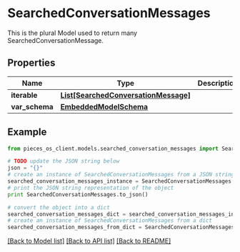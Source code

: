 # SearchedConversationMessages

This is the plural Model used to return many SearchedConversationMessage.

## Properties
Name | Type | Description | Notes
------------ | ------------- | ------------- | -------------
**iterable** | [**List[SearchedConversationMessage]**](SearchedConversationMessage.md) |  | 
**var_schema** | [**EmbeddedModelSchema**](EmbeddedModelSchema.md) |  | [optional] 

## Example

```python
from pieces_os_client.models.searched_conversation_messages import SearchedConversationMessages

# TODO update the JSON string below
json = "{}"
# create an instance of SearchedConversationMessages from a JSON string
searched_conversation_messages_instance = SearchedConversationMessages.from_json(json)
# print the JSON string representation of the object
print SearchedConversationMessages.to_json()

# convert the object into a dict
searched_conversation_messages_dict = searched_conversation_messages_instance.to_dict()
# create an instance of SearchedConversationMessages from a dict
searched_conversation_messages_from_dict = SearchedConversationMessages.from_dict(searched_conversation_messages_dict)
```
[[Back to Model list]](../README.md#documentation-for-models) [[Back to API list]](../README.md#documentation-for-api-endpoints) [[Back to README]](../README.md)


